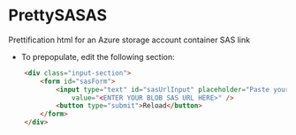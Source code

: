 # PrettySASAS
Prettification html for an Azure storage account container SAS link

- To prepopulate, edit the following section:
```html
    <div class="input-section">
        <form id="sasForm">
            <input type="text" id="sasUrlInput" placeholder="Paste your Azure Blob SAS URL here" required
                value="<ENTER YOUR BLOB SAS URL HERE>" />
            <button type="submit">Reload</button>
        </form>
    </div>
```
